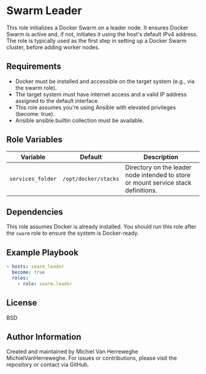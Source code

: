 # Swarm Leader
This role initializes a Docker Swarm on a leader node. It ensures Docker Swarm is active and, if not, initiates it using the host's default IPv4 address. The role is typically used as the first step in setting up a Docker Swarm cluster, before adding worker nodes.

## Requirements
- Docker must be installed and accessible on the target system (e.g., via the swarm role).
- The target system must have internet access and a valid IP address assigned to the default interface.
- This role assumes you're using Ansible with elevated privileges (become: true).
- Ansible ansible.builtin collection must be available.

## Role Variables
| Variable          | Default              | Description                                                                        |
| ----------------- | -------------------- | ---------------------------------------------------------------------------------- |
| `services_folder` | `/opt/docker/stacks` | Directory on the leader node intended to store or mount service stack definitions. |

## Dependencies
This role assumes Docker is already installed. You should run this role after the `swarm` role to ensure the system is Docker-ready.

## Example Playbook
```yaml
- hosts: swarm_leader
  become: true
  roles:
    - role: swarm.leader
```

## License
BSD

## Author Information
Created and maintained by Michiel Van Herreweghe MichielVanHerreweghe. For issues or contributions, please visit the repository or contact via GitHub.